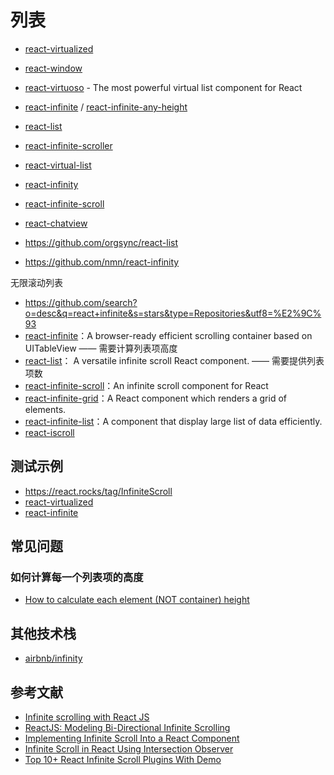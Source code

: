 列表
========

- [react-virtualized](https://github.com/bvaughn/react-virtualized)
- [react-window](https://github.com/bvaughn/react-window)
- [react-virtuoso](https://github.com/petyosi/react-virtuoso) - The most powerful virtual list component for React
- [react-infinite](https://github.com/seatgeek/react-infinite) / [react-infinite-any-height](https://github.com/Radivarig/react-infinite-any-height)
- [react-list](https://github.com/coderiety/react-list)
- [react-infinite-scroller](https://github.com/CassetteRocks/react-infinite-scroller)
- [react-virtual-list](https://github.com/developerdizzle/react-virtual-list)
- [react-infinity](https://github.com/nmn/react-infinity)
- [react-infinite-scroll](https://github.com/guillaumervls/react-infinite-scroll)
- [react-chatview](github.com/dustingetz/react-chatview)


- https://github.com/orgsync/react-list
- https://github.com/nmn/react-infinity

无限滚动列表

- https://github.com/search?o=desc&q=react+infinite&s=stars&type=Repositories&utf8=%E2%9C%93
- [react-infinite](https://github.com/seatgeek/react-infinite)：A browser-ready efficient scrolling container based on UITableView —— 需要计算列表项高度
- [react-list](https://github.com/orgsync/react-list)： A versatile infinite scroll React component. —— 需要提供列表项数
- [react-infinite-scroll](https://github.com/guillaumervls/react-infinite-scroll)：An infinite scroll component for React
- [react-infinite-grid](https://github.com/ggordan/react-infinite-grid)：A React component which renders a grid of elements.
- [react-infinite-list](https://github.com/jankopriva/react-infinite-list)：A component that display large list of data efficiently.
- [react-iscroll](https://github.com/schovi/react-iscroll)


## 测试示例

- https://react.rocks/tag/InfiniteScroll
- [react-virtualized](https://codesandbox.io/s/50rr53p0yp)
- [react-infinite](https://codesandbox.io/s/zrw055wvox)

## 常见问题

### 如何计算每一个列表项的高度

- [How to calculate each element (NOT container) height](https://github.com/seatgeek/react-infinite/issues/226)

## 其他技术栈

- [airbnb/infinity](https://github.com/airbnb/infinity)

## 参考文献

- [Infinite scrolling with React JS](https://stackoverflow.com/questions/21238667/infinite-scrolling-with-react-js)
- [ReactJS: Modeling Bi-Directional Infinite Scrolling](https://stackoverflow.com/questions/20870448/reactjs-modeling-bi-directional-infinite-scrolling)
- [Implementing Infinite Scroll Into a React Component](https://alligator.io/react/react-infinite-scroll/)
- [Infinite Scroll in React Using Intersection Observer](https://scotch.io/tutorials/infinite-scroll-in-react-using-intersection-observer)
- [Top 10+ React Infinite Scroll Plugins With Demo](http://voidcanvas.com/top-10-react-infinite-scroll-plugins-with-demo/)
